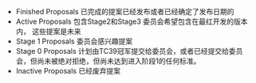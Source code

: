 * Finished Proposals 已完成的提案已经发布或者已经确定了发布日期的
* Active Proposals 包含Stage2和Stage3 委员会希望包含在最红开发的版本内， 这些提案是未来
* Stage 1 Proposals 委员会感兴趣提案
* Stage 0 Proposals 计划由TC39冠军提交给委员会，或者已经提交给委员会，但尚未被绝对拒绝，但尚未达到进入阶段1的任何标准。
* Inactive Proposals 已经废弃提案